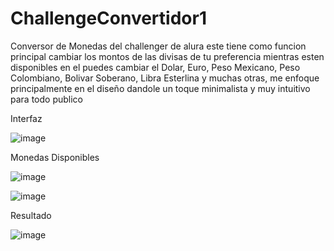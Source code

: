# ChallengeConvertidor1

Conversor de Monedas del challenger de alura este tiene como funcion principal cambiar los montos de las divisas de tu preferencia mientras esten disponibles en el puedes cambiar el Dolar, Euro, Peso Mexicano, Peso Colombiano, Bolivar Soberano, Libra Esterlina y muchas otras, me enfoque principalmente en el diseño dandole un toque minimalista y muy intuitivo para todo publico 

Interfaz

![image](https://github.com/heisonkey/ChallengerConvertidor1/assets/111694281/8efd4666-8c49-40a0-952c-3ae81950c9d7)

Monedas Disponibles

![image](https://github.com/heisonkey/ChallengerConvertidor1/assets/111694281/3417572d-bcef-4593-8711-5cf1218a6622)



![image](https://github.com/heisonkey/ChallengerConvertidor1/assets/111694281/835bd18a-11db-410a-9440-4a3c2b4be228)

Resultado

![image](https://github.com/heisonkey/ChallengerConvertidor1/assets/111694281/1a71579f-3f7b-4214-86c2-850c44fbb11a)
